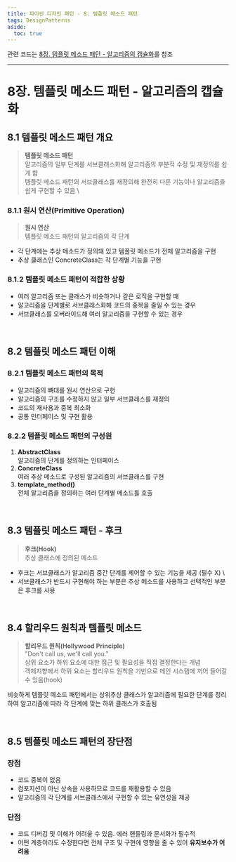 ```yaml
---
title: 파이썬 디자인 패턴 - 8. 템플릿 메소드 패턴
tags: DesignPatterns
aside:
  toc: true
---
```


관련 코드는 [8장. 템플릿 메소드 패턴 - 알고리즘의 캡슐화](https://github.com/alchemine/design_pattern/tree/main/8%EC%9E%A5.%20%ED%85%9C%ED%94%8C%EB%A6%BF%20%EB%A9%94%EC%86%8C%EB%93%9C%20%ED%8C%A8%ED%84%B4%20-%20%EC%95%8C%EA%B3%A0%EB%A6%AC%EC%A6%98%EC%9D%98%20%EC%BA%A1%EC%8A%90%ED%99%94)를 참조

<!--more-->
---

# 8장. 템플릿 메소드 패턴 - 알고리즘의 캡슐화
## 8.1 템플릿 메소드 패턴 개요
> **템플릿 메소드 패턴** \
> 알고리즘의 일부 단계를 서브클래스화해 알고리즘의 부분적 수정 및 재정의를 쉽게 함 \
> 템플릿 메소드 패턴의 서브클래스를 재정의해 완전히 다른 기능이나 알고리즘을 쉽게 구현할 수 있음 \

### 8.1.1 원시 연산(Primitive Operation)
> **원시 연산** \
> 템플릿 메소드 패턴의 알고리즘의 각 단계

- 각 단계에는 추상 메소드가 정의돼 있고 템플릿 메소드가 전체 알고리즘을 구현
- 추상 클래스인 ConcreteClass는 각 단계별 기능을 구현

### 8.1.2 템플릿 메소드 패턴이 적합한 상황
- 여러 알고리즘 또는 클래스가 비슷하거나 같은 로직을 구현할 때
- 알고리즘을 단계별로 서브클래스화해 코드의 중복을 줄일 수 있는 경우
- 서브클래스를 오버라이드해 여러 알고리즘을 구현할 수 있는 경우


<br>

## 8.2 템플릿 메소드 패턴 이해
### 8.2.1 템플릿 메소드 패턴의 목적
- 알고리즘의 뼈대를 원시 연산으로 구현
- 알고리즘의 구조를 수정하지 않고 일부 서브클래스를 재정의
- 코드의 재사용과 중복 최소화
- 공통 인터페이스 및 구현 활용

### 8.2.2 템플릿 메소드 패턴의 구성원
1. **AbstractClass** \
알고리즘의 단계를 정의하는 인터페이스
2. **ConcreteClass** \
여러 추상 메소드로 구성된 알고리즘의 서브클래스를 구현
3. **template_method()** \
전체 알고리즘을 정의하는 여러 단계별 메소드를 호출


<br>

## 8.3 템플릿 메소드 패턴 - 후크
> **후크(Hook)** \
> 추상 클래스에 정의된 메소드

- 후크는 서브클래스가 알고리즘 중간 단계를 제어할 수 있는 기능을 제공 (필수 X) \
- 서브클래스가 반드시 구현해야 하는 부분은 추상 메소드를 사용하고 선택적인 부분은 후크를 사용


<br>

## 8.4 할리우드 원칙과 템플릿 메소드
> **할리우드 원칙(Hollywood Principle)** \
> "Don't call us, we'll call you." \
> 상위 요소가 하위 요소에 대한 접근 및 필요성을 직접 결정한다는 개념 \
> 객체지향에서 하위 요소는 할리우드 원칙을 기반으로 메인 시스템에 끼어 들어갈 수 있음(hook)

비슷하게 템플릿 메소드 패턴에서는 상위추상 클래스가 알고리즘에 필요한 단계를 정리하여 알고리즘에 따라 각 단계에 맞는 하위 클래스가 호출됨


<br>

## 8.5 템플릿 메소드 패턴의 장단점
### 장점
- 코드 중복이 없음
- 컴포지션이 아닌 상속을 사용하므로 코드를 재활용할 수 있음
- 알고리즘의 각 단계를 서브클래스에서 구현할 수 있는 유연성을 제공

### 단점
- 코드 디버깅 및 이해가 어려울 수 있음. 에러 핸들링과 문서화가 필수적
- 어떤 계층이라도 수정한다면 전체 구조 및 구현에 영향을 줄 수 있어 **유지보수가 어려움**
